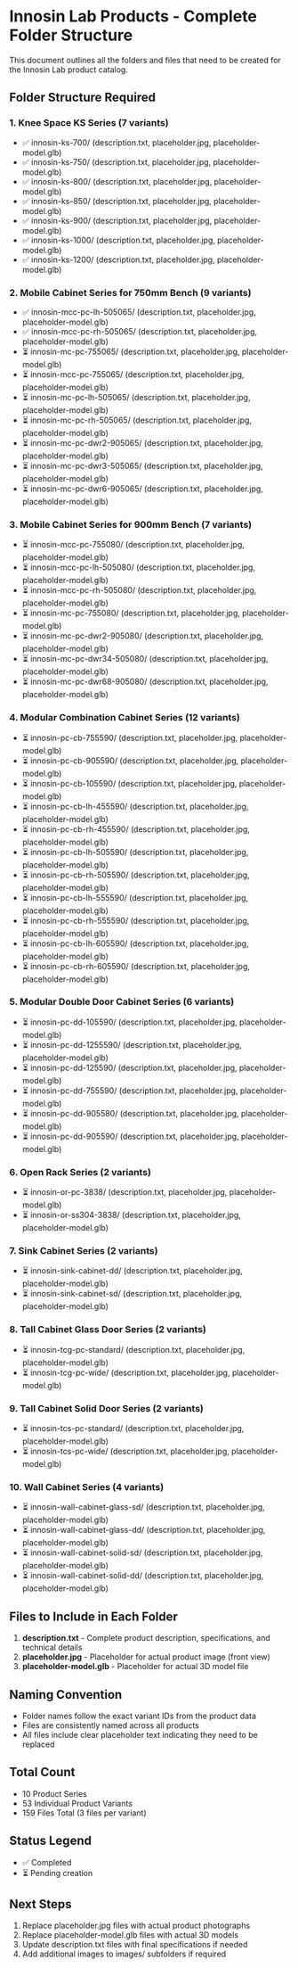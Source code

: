 # Innosin Lab Products - Complete Folder Structure

This document outlines all the folders and files that need to be created for the Innosin Lab product catalog.

## Folder Structure Required

### 1. Knee Space KS Series (7 variants)
- ✅ innosin-ks-700/ (description.txt, placeholder.jpg, placeholder-model.glb)
- ✅ innosin-ks-750/ (description.txt, placeholder.jpg, placeholder-model.glb)
- ✅ innosin-ks-800/ (description.txt, placeholder.jpg, placeholder-model.glb)
- ✅ innosin-ks-850/ (description.txt, placeholder.jpg, placeholder-model.glb)
- ✅ innosin-ks-900/ (description.txt, placeholder.jpg, placeholder-model.glb)
- ✅ innosin-ks-1000/ (description.txt, placeholder.jpg, placeholder-model.glb)
- ✅ innosin-ks-1200/ (description.txt, placeholder.jpg, placeholder-model.glb)

### 2. Mobile Cabinet Series for 750mm Bench (9 variants)
- ✅ innosin-mcc-pc-lh-505065/ (description.txt, placeholder.jpg, placeholder-model.glb)
- ✅ innosin-mcc-pc-rh-505065/ (description.txt, placeholder.jpg, placeholder-model.glb)
- ⏳ innosin-mc-pc-755065/ (description.txt, placeholder.jpg, placeholder-model.glb)
- ⏳ innosin-mcc-pc-755065/ (description.txt, placeholder.jpg, placeholder-model.glb)
- ⏳ innosin-mc-pc-lh-505065/ (description.txt, placeholder.jpg, placeholder-model.glb)
- ⏳ innosin-mc-pc-rh-505065/ (description.txt, placeholder.jpg, placeholder-model.glb)
- ⏳ innosin-mc-pc-dwr2-905065/ (description.txt, placeholder.jpg, placeholder-model.glb)
- ⏳ innosin-mc-pc-dwr3-505065/ (description.txt, placeholder.jpg, placeholder-model.glb)
- ⏳ innosin-mc-pc-dwr6-905065/ (description.txt, placeholder.jpg, placeholder-model.glb)

### 3. Mobile Cabinet Series for 900mm Bench (7 variants)
- ⏳ innosin-mcc-pc-755080/ (description.txt, placeholder.jpg, placeholder-model.glb)
- ⏳ innosin-mcc-pc-lh-505080/ (description.txt, placeholder.jpg, placeholder-model.glb)
- ⏳ innosin-mcc-pc-rh-505080/ (description.txt, placeholder.jpg, placeholder-model.glb)
- ⏳ innosin-mc-pc-755080/ (description.txt, placeholder.jpg, placeholder-model.glb)
- ⏳ innosin-mc-pc-dwr2-905080/ (description.txt, placeholder.jpg, placeholder-model.glb)
- ⏳ innosin-mc-pc-dwr34-505080/ (description.txt, placeholder.jpg, placeholder-model.glb)
- ⏳ innosin-mc-pc-dwr68-905080/ (description.txt, placeholder.jpg, placeholder-model.glb)

### 4. Modular Combination Cabinet Series (12 variants)
- ⏳ innosin-pc-cb-755590/ (description.txt, placeholder.jpg, placeholder-model.glb)
- ⏳ innosin-pc-cb-905590/ (description.txt, placeholder.jpg, placeholder-model.glb)
- ⏳ innosin-pc-cb-105590/ (description.txt, placeholder.jpg, placeholder-model.glb)
- ⏳ innosin-pc-cb-lh-455590/ (description.txt, placeholder.jpg, placeholder-model.glb)
- ⏳ innosin-pc-cb-rh-455590/ (description.txt, placeholder.jpg, placeholder-model.glb)
- ⏳ innosin-pc-cb-lh-505590/ (description.txt, placeholder.jpg, placeholder-model.glb)
- ⏳ innosin-pc-cb-rh-505590/ (description.txt, placeholder.jpg, placeholder-model.glb)
- ⏳ innosin-pc-cb-lh-555590/ (description.txt, placeholder.jpg, placeholder-model.glb)
- ⏳ innosin-pc-cb-rh-555590/ (description.txt, placeholder.jpg, placeholder-model.glb)
- ⏳ innosin-pc-cb-lh-605590/ (description.txt, placeholder.jpg, placeholder-model.glb)
- ⏳ innosin-pc-cb-rh-605590/ (description.txt, placeholder.jpg, placeholder-model.glb)

### 5. Modular Double Door Cabinet Series (6 variants)
- ⏳ innosin-pc-dd-105590/ (description.txt, placeholder.jpg, placeholder-model.glb)
- ⏳ innosin-pc-dd-1255590/ (description.txt, placeholder.jpg, placeholder-model.glb)
- ⏳ innosin-pc-dd-125590/ (description.txt, placeholder.jpg, placeholder-model.glb)
- ⏳ innosin-pc-dd-755590/ (description.txt, placeholder.jpg, placeholder-model.glb)
- ⏳ innosin-pc-dd-905580/ (description.txt, placeholder.jpg, placeholder-model.glb)
- ⏳ innosin-pc-dd-905590/ (description.txt, placeholder.jpg, placeholder-model.glb)

### 6. Open Rack Series (2 variants)
- ⏳ innosin-or-pc-3838/ (description.txt, placeholder.jpg, placeholder-model.glb)
- ⏳ innosin-or-ss304-3838/ (description.txt, placeholder.jpg, placeholder-model.glb)

### 7. Sink Cabinet Series (2 variants)
- ⏳ innosin-sink-cabinet-dd/ (description.txt, placeholder.jpg, placeholder-model.glb)
- ⏳ innosin-sink-cabinet-sd/ (description.txt, placeholder.jpg, placeholder-model.glb)

### 8. Tall Cabinet Glass Door Series (2 variants)
- ⏳ innosin-tcg-pc-standard/ (description.txt, placeholder.jpg, placeholder-model.glb)
- ⏳ innosin-tcg-pc-wide/ (description.txt, placeholder.jpg, placeholder-model.glb)

### 9. Tall Cabinet Solid Door Series (2 variants)
- ⏳ innosin-tcs-pc-standard/ (description.txt, placeholder.jpg, placeholder-model.glb)
- ⏳ innosin-tcs-pc-wide/ (description.txt, placeholder.jpg, placeholder-model.glb)

### 10. Wall Cabinet Series (4 variants)
- ⏳ innosin-wall-cabinet-glass-sd/ (description.txt, placeholder.jpg, placeholder-model.glb)
- ⏳ innosin-wall-cabinet-glass-dd/ (description.txt, placeholder.jpg, placeholder-model.glb)
- ⏳ innosin-wall-cabinet-solid-sd/ (description.txt, placeholder.jpg, placeholder-model.glb)
- ⏳ innosin-wall-cabinet-solid-dd/ (description.txt, placeholder.jpg, placeholder-model.glb)

## Files to Include in Each Folder
1. **description.txt** - Complete product description, specifications, and technical details
2. **placeholder.jpg** - Placeholder for actual product image (front view)
3. **placeholder-model.glb** - Placeholder for actual 3D model file

## Naming Convention
- Folder names follow the exact variant IDs from the product data
- Files are consistently named across all products
- All files include clear placeholder text indicating they need to be replaced

## Total Count
- 10 Product Series
- 53 Individual Product Variants
- 159 Files Total (3 files per variant)

## Status Legend
- ✅ Completed
- ⏳ Pending creation

## Next Steps
1. Replace placeholder.jpg files with actual product photographs
2. Replace placeholder-model.glb files with actual 3D models
3. Update description.txt files with final specifications if needed
4. Add additional images to images/ subfolders if required